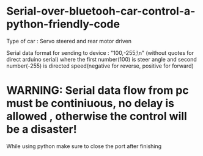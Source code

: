 # Serial-over-bluetooh-car-control-a-python-friendly-code

Type of car : Servo steered and rear motor driven 

Serial data format for sending to device : "100,-255;\n" (without quotes for direct arduino serial) where the first number(100) is steer angle and second number(-255) is directed speed(negative for reverse, positive for forward)

# WARNING: Serial data flow from pc must be continiuous, no delay is allowed , otherwise the control will be a disaster!

While using python make sure to close the port after finishing 
